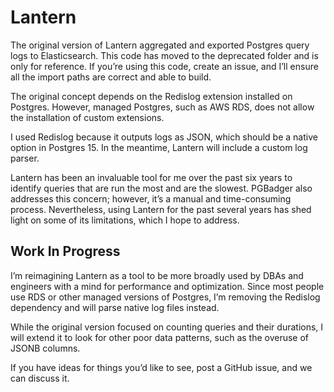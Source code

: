# Lantern

The original version of Lantern aggregated and exported Postgres query logs to Elasticsearch. This code has moved to the deprecated folder and is only for reference. If you’re using this code, create an issue, and I’ll ensure all the import paths are correct and able to build. 

The original concept depends on the Redislog extension installed on Postgres. However, managed Postgres, such as AWS RDS, does not allow the installation of custom extensions. 

I used Redislog because it outputs logs as JSON, which should be a native option in Postgres 15. In the meantime, Lantern will include a custom log parser.  

Lantern has been an invaluable tool for me over the past six years to identify queries that are run the most and are the slowest. PGBadger also addresses this concern; however, it’s a manual and time-consuming process. Nevertheless, using Lantern for the past several years has shed light on some of its limitations, which I hope to address.

## Work In Progress

I’m reimagining Lantern as a tool to be more broadly used by DBAs and engineers with a mind for performance and optimization. Since most people use RDS or other managed versions of Postgres, I’m removing the Redislog dependency and will parse native log files instead. 

While the original version focused on counting queries and their durations, I will extend it to look for other poor data patterns, such as the overuse of JSONB columns.

If you have ideas for things you’d like to see, post a GitHub issue, and we can discuss it. 